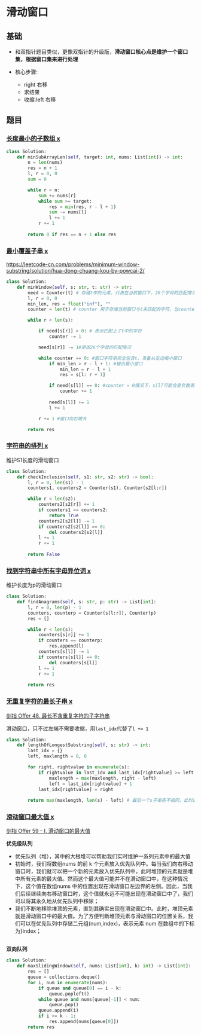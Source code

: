 # 滑动窗口



## 基础

- 和双指针题目类似，更像双指针的升级版，**滑动窗口核心点是维护一个窗口集，根据窗口集来进行处理**

- 核心步骤:

  - right 右移
  - 求结果
  - 收缩:left 右移

  

## 题目



### [长度最小的子数组 x](https://leetcode-cn.com/problems/minimum-size-subarray-sum/)

```python
class Solution:
    def minSubArrayLen(self, target: int, nums: List[int]) -> int:
        n = len(nums)
        res = n + 1
        l, r = 0, 0
        sum = 0

        while r < n:
            sum += nums[r]
            while sum >= target:
                res = min(res, r - l + 1)
                sum -= nums[l]
                l += 1
            r += 1
        
        return 0 if res == n + 1 else res
```



### [最小覆盖子串 x](https://leetcode-cn.com/problems/minimum-window-substring/)

https://leetcode-cn.com/problems/minimum-window-substring/solution/hua-dong-chuang-kou-by-powcai-2/

```Python
class Solution:
    def minWindow(self, s: str, t: str) -> str:
        need = Counter(t) # 存储t中的元素，代表在当前窗口下，26个字母的匹配情况，0是刚好匹配，负数是有多余的字符，正数是还需要匹配的字符
        l, r = 0, 0
        min_len, res = float("inf"), ""
        counter = len(t) # counter 用于存储当前窗口与t未匹配的字符，当counter = 0 时，窗口字符串完全包含t

        while r < len(s):

            if need[s[r]] > 0: # 表示匹配上了t中的字符
                counter -= 1

            need[s[r]] -= 1#更改26个字母的匹配情况

            while counter == 0: #窗口字符串完全包含t，准备从左边缩小窗口
                if min_len > r - l + 1: #输出最小窗口
                    min_len = r - l + 1
                    res = s[l: r + 1]

                if need[s[l]] == 0: #counter = 0情况下，s[l]可能会是负数表示还有空余字符，s[l]=0表示刚刚好
                    counter += 1
                    
                need[s[l]] += 1
                l += 1

            r += 1 #窗口向右增大

        return res 
```



### [字符串的排列 x](https://leetcode-cn.com/problems/permutation-in-string/)

维护S1长度的滑动窗口

```python
class Solution:
    def checkInclusion(self, s1: str, s2: str) -> bool:
        l, r = 0, len(s1) - 1
        counters1, counters2 = Counter(s1), Counter(s2[l:r])

        while r < len(s2):
            counters2[s2[r]] += 1
            if counters1 == counters2:
                return True
            counters2[s2[l]] -= 1
            if counters2[s2[l]] == 0:
                del counters2[s2[l]]
            l += 1
            r += 1
        
        return False 
```



### [找到字符串中所有字母异位词 x](https://leetcode-cn.com/problems/find-all-anagrams-in-a-string/)

维护长度为p的滑动窗口

```Python
class Solution:
    def findAnagrams(self, s: str, p: str) -> List[int]:
        l, r = 0, len(p) - 1
        counters, counterp = Counter(s[l:r]), Counter(p)
        res = []

        while r < len(s):
            counters[s[r]] += 1
            if counters == counterp:
                res.append(l)
            counters[s[l]] -= 1
            if counters[s[l]] == 0:
                del counters[s[l]]
            l += 1
            r += 1
        
        return res
```



### [无重复字符的最长子串 x](https://leetcode-cn.com/problems/longest-substring-without-repeating-characters/)

[剑指 Offer 48. 最长不含重复字符的子字符串](https://leetcode-cn.com/problems/zui-chang-bu-han-zhong-fu-zi-fu-de-zi-zi-fu-chuan-lcof/)

滑动窗口，只不过左端不需要收缩，用`last_idx`代替了`l += 1`

```Python
class Solution:
    def lengthOfLongestSubstring(self, s: str) -> int:
        last_idx = {}
        left, maxlength = 0, 0

        for right, rightvalue in enumerate(s):
            if rightvalue in last_idx and last_idx[rightvalue] >= left:
                maxlength = max(maxlength, right - left)
                left = last_idx[rightvalue] + 1
            last_idx[rightvalue] = right
        
        return max(maxlength, len(s) - left) # 最后一个s子串各不相同，此时这最后一个子串没有加入到maxlength
```



### [滑动窗口最大值 x](https://leetcode-cn.com/problems/sliding-window-maximum/)

[剑指 Offer 59 - I. 滑动窗口的最大值](https://leetcode-cn.com/problems/hua-dong-chuang-kou-de-zui-da-zhi-lcof/)



**优先级队列**

- 优先队列（堆），其中的大根堆可以帮助我们实时维护一系列元素中的最大值
- 初始时，我们将数组nums 的前 k 个元素放入优先队列中。每当我们向右移动窗口时，我们就可以把一个新的元素放入优先队列中，此时堆顶的元素就是堆中所有元素的最大值。然而这个最大值可能并不在滑动窗口中，在这种情况下，这个值在数组nums 中的位置出现在滑动窗口左边界的左侧。因此，当我们后续继续向右移动窗口时，这个值就永远不可能出现在滑动窗口中了，我们可以将其永久地从优先队列中移除；
- 我们不断地移除堆顶的元素，直到其确实出现在滑动窗口中。此时，堆顶元素就是滑动窗口中的最大值。为了方便判断堆顶元素与滑动窗口的位置关系，我们可以在优先队列中存储二元组(num,index)，表示元素 num 在数组中的下标为}index；

```python

```



**双向队列**

```python
class Solution:
    def maxSlidingWindow(self, nums: List[int], k: int) -> List[int]:
        res = []
        queue = collections.deque()
        for i, num in enumerate(nums):
            if queue and queue[0] == i - k:
                queue.popleft()
            while queue and nums[queue[-1]] < num:
                queue.pop()
            queue.append(i)
            if i >= k - 1:
                res.append(nums[queue[0]])
        return res
```

